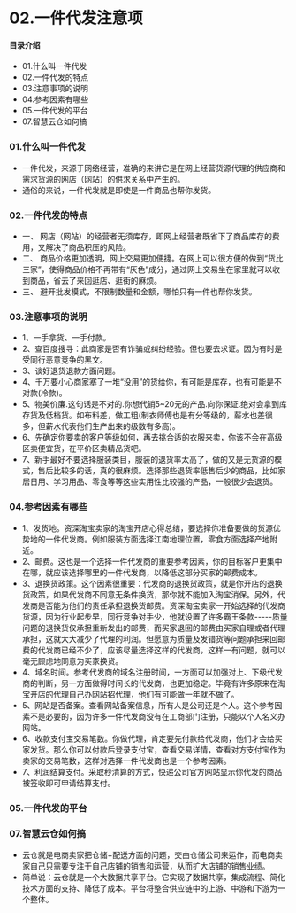 # 02.一件代发注意项
#### 目录介绍
- 01.什么叫一件代发
- 02.一件代发的特点
- 03.注意事项的说明
- 04.参考因素有哪些
- 05.一件代发的平台
- 07.智慧云仓如何搞




### 01.什么叫一件代发
- 一件代发，来源于网络经营，准确的来讲它是在网上经营货源代理的供应商和需求货源的网店（网站）的供求关系中产生的。
- 通俗的来说，一件代发就是即使是一件商品也帮你发货。


### 02.一件代发的特点
- 一、 网店（网站）的经营者无须库存，即网上经营者既省下了商品库存的费用，又解决了商品积压的风险。
- 二、 商品价格更加透明，网上交易更加便捷。在网上可以很方便的做到“货比三家”，使得商品价格不再带有“灰色”成分，通过网上交易坐在家里就可以收到商品，省去了来回逛店、逛街的麻烦。
- 三、 避开批发模式，不限制数量和金额，哪怕只有一件也帮你发货。


### 03.注意事项的说明
- 1、一手拿货、一手付款。
- 2、查百度搜寻：此商家是否有诈骗或纠纷经验。但也要去求证。因为有时是受同行恶意竞争的黑文。
- 3、谈好退货退款方面问题。
- 4、千万要小心商家塞了一堆“没用”的货给你，有可能是库存，也有可能是不对款(冷款)。
- 5、物美价廉.这句话是不对的.你想代销5~20元的产品.向你保证.绝对会拿到库存货及低档货。如布料差，做工粗(制衣师傅也是有分等级的，薪水也差很多，但薪水代表他们生产出来的级数有多高)。
- 6、先确定你要卖的客户等级如何，再去挑合适的衣服来卖，你该不会在高级区卖便宜货，在平价区卖精品货吧。
- 7、新手最好不要选择服装类目，服装的退货率太高了，做的又是无货源的模式，售后比较多的话，真的很麻烦。选择那些退货率低售后少的商品，比如家居日用、学习用品、零食等等这些实用性比较强的产品，一般很少会退货。




### 04.参考因素有哪些
- 1、发货地。资深淘宝卖家的淘宝开店心得总结，要选择你准备要做的货源优势地的一件代发商。例如服装方面选择江南地理位置，零食方面选择产地附近。
- 2、邮费。这也是一个选择一件代发商的重要参考因素，你的目标客户更集中在哪，就应该选择哪里的一件代发商，以降低这部分买家的邮费成本。
- 3、退换货政策。这个因素很重要：代发商的退换货政策，就是你开店的退换货政策，如果代发商不同意无条件换货，那你就不能加入淘宝消保。另外，代发商是否能为他们的责任承担退换货邮费。资深淘宝卖家一开始选择的代发商货源，因为行业起步早，同行竞争对手少，他就设置了许多霸王条款-----质量问题的退换货仅承担重新发出的邮费，而买家退回的邮费由买家自理或者代理承担，这就大大减少了代理的利润。但愿意为质量及发错货等问题承担来回邮费的代发商已经不少了，应该尽量选择这样的代发商，这样一有问题，就可以毫无顾虑地同意为买家换货。
- 4、域名时间。参考代发商的域名注册时间，一方面可以加强对上、下级代发商的判断，另一方面做得时间长的代发商，也更加稳定。毕竟有许多原来在淘宝开店的代理自己办网站招代理，他们有可能做一年就不做了。
- 5、网站是否备案。查看网站备案信息，所有人是公司还是个人。这个参考因素不是必要的，因为许多一件代发商没有在工商部门注册，只能以个人名义办网站。
- 6、收款支付宝交易笔数。你做代理，肯定要先付款给代发商，他们才会给买家发货。那么你可以付款后登录支付宝，查看交易详情，查看对方支付宝作为卖家的交易笔数，这样对选择一件代发商也是一个参考因素。
- 7、利润结算支付。采取秒清算的方式，快递公司官方网站显示你代发的商品被签收即可申请结算支付。




### 05.一件代发的平台



### 07.智慧云仓如何搞
- 云仓就是电商卖家把仓储+配送方面的问题，交由仓储公司来运作，而电商卖家自己只需要专注于自己店铺的销售和运营，从而扩大店铺的销售业绩。
- 简单说：云仓就是一个大数据共享平台。它实现了数据共享，集成流程、简化技术方面的支持、降低了成本。平台将整合供应链中的上游、中游和下游为一个整体。









